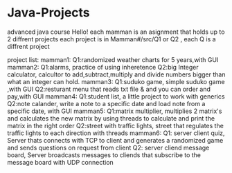 # Java-Projects
advanced java course 
Hello!
each mamman is an asignment that holds up to 2 diffrent projects
each project is in Mamman#/src/Q1 or Q2 , each Q is a diffrent project

project list:
mamman1:
  Q1:randomized weather charts for 5 years,with GUI
mamman2:
  Q1:alarms, practice of using inheretence
  Q2:big Integer calculator, calcultor to add,subtract,multiply and divide numbers bigger than what an integer can hold. 
mamman3:
  Q1:suduko game, simple suduko game ,with GUI
  Q2:resturant menu that reads txt file & and you can order and pay,with GUI
mamman4:
  Q1:student list, a little project to work with generics
  Q2:note calander, write a note to a specific date and load note from a specific date, with GUI
mamman5:
  Q1:matrix multiplier, multiplies 2 matrix's and calculates the new matrix by using threads to calculate and print the matrix in the right order
  Q2:street with traffic lights, street that regulates the traffic lights to each direction with threads
mamman6:
  Q1: server client quiz, Server thats connects with TCP to client and generates a randomized game and sends questions on request from client
  Q2: server cliend message board, Server broadcasts messages to cliends that subscribe to the message board with UDP connection

